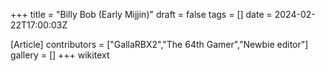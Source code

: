 +++
title = "Billy Bob (Early Mijjin)"
draft = false
tags = []
date = 2024-02-22T17:00:03Z

[Article]
contributors = ["GallaRBX2","The 64th Gamer","Newbie editor"]
gallery = []
+++
wikitext